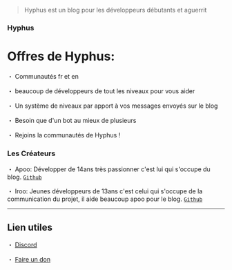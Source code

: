 > Hyphus est un blog pour les développeurs débutants et aguerrit 

### Hyphus

# Offres de Hyphus:
・ Communautés fr et en

・ beaucoup de développeurs de tout les niveaux pour vous aider

・ Un système de niveaux par apport à vos messages envoyés sur le blog

・ Besoin que d'un bot au mieux de plusieurs

・ Rejoins la communautés de Hyphus !

### Les Créateurs 

・ Apoo: Développer de 14ans très passionner c'est lui qui s'occupe du blog.  [`Github`](https://github.com/apoow3b)

・ Iroo: Jeunes développeurs de 13ans c'est celui qui s'occupe de la communication du projet, il aide beaucoup apoo pour le blog. [`Github`](https://github.com/irooqlf)

---

## Lien utiles

・ [Discord](https://discord.gg/Pb8UhmUXJq)

・ [Faire un don](https://paypal.me/irootls)

